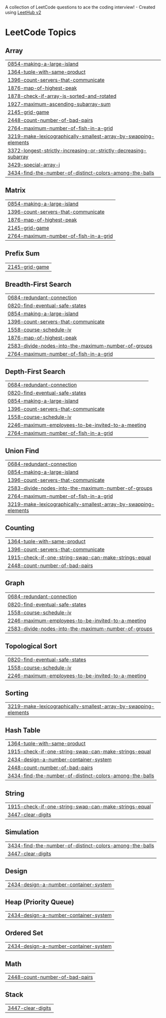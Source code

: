 A collection of LeetCode questions to ace the coding interview! - Created using [LeetHub v2](https://github.com/arunbhardwaj/LeetHub-2.0)
<!---LeetCode Topics Start-->
# LeetCode Topics
## Array
|  |
| ------- |
| [0854-making-a-large-island](https://github.com/Adisesh05/Leetcode-Solutions/tree/master/0854-making-a-large-island) |
| [1364-tuple-with-same-product](https://github.com/Adisesh05/Leetcode-Solutions/tree/master/1364-tuple-with-same-product) |
| [1396-count-servers-that-communicate](https://github.com/Adisesh05/Leetcode-Solutions/tree/master/1396-count-servers-that-communicate) |
| [1876-map-of-highest-peak](https://github.com/Adisesh05/Leetcode-Solutions/tree/master/1876-map-of-highest-peak) |
| [1878-check-if-array-is-sorted-and-rotated](https://github.com/Adisesh05/Leetcode-Solutions/tree/master/1878-check-if-array-is-sorted-and-rotated) |
| [1927-maximum-ascending-subarray-sum](https://github.com/Adisesh05/Leetcode-Solutions/tree/master/1927-maximum-ascending-subarray-sum) |
| [2145-grid-game](https://github.com/Adisesh05/Leetcode-Solutions/tree/master/2145-grid-game) |
| [2448-count-number-of-bad-pairs](https://github.com/Adisesh05/Leetcode-Solutions/tree/master/2448-count-number-of-bad-pairs) |
| [2764-maximum-number-of-fish-in-a-grid](https://github.com/Adisesh05/Leetcode-Solutions/tree/master/2764-maximum-number-of-fish-in-a-grid) |
| [3219-make-lexicographically-smallest-array-by-swapping-elements](https://github.com/Adisesh05/Leetcode-Solutions/tree/master/3219-make-lexicographically-smallest-array-by-swapping-elements) |
| [3372-longest-strictly-increasing-or-strictly-decreasing-subarray](https://github.com/Adisesh05/Leetcode-Solutions/tree/master/3372-longest-strictly-increasing-or-strictly-decreasing-subarray) |
| [3429-special-array-i](https://github.com/Adisesh05/Leetcode-Solutions/tree/master/3429-special-array-i) |
| [3434-find-the-number-of-distinct-colors-among-the-balls](https://github.com/Adisesh05/Leetcode-Solutions/tree/master/3434-find-the-number-of-distinct-colors-among-the-balls) |
## Matrix
|  |
| ------- |
| [0854-making-a-large-island](https://github.com/Adisesh05/Leetcode-Solutions/tree/master/0854-making-a-large-island) |
| [1396-count-servers-that-communicate](https://github.com/Adisesh05/Leetcode-Solutions/tree/master/1396-count-servers-that-communicate) |
| [1876-map-of-highest-peak](https://github.com/Adisesh05/Leetcode-Solutions/tree/master/1876-map-of-highest-peak) |
| [2145-grid-game](https://github.com/Adisesh05/Leetcode-Solutions/tree/master/2145-grid-game) |
| [2764-maximum-number-of-fish-in-a-grid](https://github.com/Adisesh05/Leetcode-Solutions/tree/master/2764-maximum-number-of-fish-in-a-grid) |
## Prefix Sum
|  |
| ------- |
| [2145-grid-game](https://github.com/Adisesh05/Leetcode-Solutions/tree/master/2145-grid-game) |
## Breadth-First Search
|  |
| ------- |
| [0684-redundant-connection](https://github.com/Adisesh05/Leetcode-Solutions/tree/master/0684-redundant-connection) |
| [0820-find-eventual-safe-states](https://github.com/Adisesh05/Leetcode-Solutions/tree/master/0820-find-eventual-safe-states) |
| [0854-making-a-large-island](https://github.com/Adisesh05/Leetcode-Solutions/tree/master/0854-making-a-large-island) |
| [1396-count-servers-that-communicate](https://github.com/Adisesh05/Leetcode-Solutions/tree/master/1396-count-servers-that-communicate) |
| [1558-course-schedule-iv](https://github.com/Adisesh05/Leetcode-Solutions/tree/master/1558-course-schedule-iv) |
| [1876-map-of-highest-peak](https://github.com/Adisesh05/Leetcode-Solutions/tree/master/1876-map-of-highest-peak) |
| [2583-divide-nodes-into-the-maximum-number-of-groups](https://github.com/Adisesh05/Leetcode-Solutions/tree/master/2583-divide-nodes-into-the-maximum-number-of-groups) |
| [2764-maximum-number-of-fish-in-a-grid](https://github.com/Adisesh05/Leetcode-Solutions/tree/master/2764-maximum-number-of-fish-in-a-grid) |
## Depth-First Search
|  |
| ------- |
| [0684-redundant-connection](https://github.com/Adisesh05/Leetcode-Solutions/tree/master/0684-redundant-connection) |
| [0820-find-eventual-safe-states](https://github.com/Adisesh05/Leetcode-Solutions/tree/master/0820-find-eventual-safe-states) |
| [0854-making-a-large-island](https://github.com/Adisesh05/Leetcode-Solutions/tree/master/0854-making-a-large-island) |
| [1396-count-servers-that-communicate](https://github.com/Adisesh05/Leetcode-Solutions/tree/master/1396-count-servers-that-communicate) |
| [1558-course-schedule-iv](https://github.com/Adisesh05/Leetcode-Solutions/tree/master/1558-course-schedule-iv) |
| [2246-maximum-employees-to-be-invited-to-a-meeting](https://github.com/Adisesh05/Leetcode-Solutions/tree/master/2246-maximum-employees-to-be-invited-to-a-meeting) |
| [2764-maximum-number-of-fish-in-a-grid](https://github.com/Adisesh05/Leetcode-Solutions/tree/master/2764-maximum-number-of-fish-in-a-grid) |
## Union Find
|  |
| ------- |
| [0684-redundant-connection](https://github.com/Adisesh05/Leetcode-Solutions/tree/master/0684-redundant-connection) |
| [0854-making-a-large-island](https://github.com/Adisesh05/Leetcode-Solutions/tree/master/0854-making-a-large-island) |
| [1396-count-servers-that-communicate](https://github.com/Adisesh05/Leetcode-Solutions/tree/master/1396-count-servers-that-communicate) |
| [2583-divide-nodes-into-the-maximum-number-of-groups](https://github.com/Adisesh05/Leetcode-Solutions/tree/master/2583-divide-nodes-into-the-maximum-number-of-groups) |
| [2764-maximum-number-of-fish-in-a-grid](https://github.com/Adisesh05/Leetcode-Solutions/tree/master/2764-maximum-number-of-fish-in-a-grid) |
| [3219-make-lexicographically-smallest-array-by-swapping-elements](https://github.com/Adisesh05/Leetcode-Solutions/tree/master/3219-make-lexicographically-smallest-array-by-swapping-elements) |
## Counting
|  |
| ------- |
| [1364-tuple-with-same-product](https://github.com/Adisesh05/Leetcode-Solutions/tree/master/1364-tuple-with-same-product) |
| [1396-count-servers-that-communicate](https://github.com/Adisesh05/Leetcode-Solutions/tree/master/1396-count-servers-that-communicate) |
| [1915-check-if-one-string-swap-can-make-strings-equal](https://github.com/Adisesh05/Leetcode-Solutions/tree/master/1915-check-if-one-string-swap-can-make-strings-equal) |
| [2448-count-number-of-bad-pairs](https://github.com/Adisesh05/Leetcode-Solutions/tree/master/2448-count-number-of-bad-pairs) |
## Graph
|  |
| ------- |
| [0684-redundant-connection](https://github.com/Adisesh05/Leetcode-Solutions/tree/master/0684-redundant-connection) |
| [0820-find-eventual-safe-states](https://github.com/Adisesh05/Leetcode-Solutions/tree/master/0820-find-eventual-safe-states) |
| [1558-course-schedule-iv](https://github.com/Adisesh05/Leetcode-Solutions/tree/master/1558-course-schedule-iv) |
| [2246-maximum-employees-to-be-invited-to-a-meeting](https://github.com/Adisesh05/Leetcode-Solutions/tree/master/2246-maximum-employees-to-be-invited-to-a-meeting) |
| [2583-divide-nodes-into-the-maximum-number-of-groups](https://github.com/Adisesh05/Leetcode-Solutions/tree/master/2583-divide-nodes-into-the-maximum-number-of-groups) |
## Topological Sort
|  |
| ------- |
| [0820-find-eventual-safe-states](https://github.com/Adisesh05/Leetcode-Solutions/tree/master/0820-find-eventual-safe-states) |
| [1558-course-schedule-iv](https://github.com/Adisesh05/Leetcode-Solutions/tree/master/1558-course-schedule-iv) |
| [2246-maximum-employees-to-be-invited-to-a-meeting](https://github.com/Adisesh05/Leetcode-Solutions/tree/master/2246-maximum-employees-to-be-invited-to-a-meeting) |
## Sorting
|  |
| ------- |
| [3219-make-lexicographically-smallest-array-by-swapping-elements](https://github.com/Adisesh05/Leetcode-Solutions/tree/master/3219-make-lexicographically-smallest-array-by-swapping-elements) |
## Hash Table
|  |
| ------- |
| [1364-tuple-with-same-product](https://github.com/Adisesh05/Leetcode-Solutions/tree/master/1364-tuple-with-same-product) |
| [1915-check-if-one-string-swap-can-make-strings-equal](https://github.com/Adisesh05/Leetcode-Solutions/tree/master/1915-check-if-one-string-swap-can-make-strings-equal) |
| [2434-design-a-number-container-system](https://github.com/Adisesh05/Leetcode-Solutions/tree/master/2434-design-a-number-container-system) |
| [2448-count-number-of-bad-pairs](https://github.com/Adisesh05/Leetcode-Solutions/tree/master/2448-count-number-of-bad-pairs) |
| [3434-find-the-number-of-distinct-colors-among-the-balls](https://github.com/Adisesh05/Leetcode-Solutions/tree/master/3434-find-the-number-of-distinct-colors-among-the-balls) |
## String
|  |
| ------- |
| [1915-check-if-one-string-swap-can-make-strings-equal](https://github.com/Adisesh05/Leetcode-Solutions/tree/master/1915-check-if-one-string-swap-can-make-strings-equal) |
| [3447-clear-digits](https://github.com/Adisesh05/Leetcode-Solutions/tree/master/3447-clear-digits) |
## Simulation
|  |
| ------- |
| [3434-find-the-number-of-distinct-colors-among-the-balls](https://github.com/Adisesh05/Leetcode-Solutions/tree/master/3434-find-the-number-of-distinct-colors-among-the-balls) |
| [3447-clear-digits](https://github.com/Adisesh05/Leetcode-Solutions/tree/master/3447-clear-digits) |
## Design
|  |
| ------- |
| [2434-design-a-number-container-system](https://github.com/Adisesh05/Leetcode-Solutions/tree/master/2434-design-a-number-container-system) |
## Heap (Priority Queue)
|  |
| ------- |
| [2434-design-a-number-container-system](https://github.com/Adisesh05/Leetcode-Solutions/tree/master/2434-design-a-number-container-system) |
## Ordered Set
|  |
| ------- |
| [2434-design-a-number-container-system](https://github.com/Adisesh05/Leetcode-Solutions/tree/master/2434-design-a-number-container-system) |
## Math
|  |
| ------- |
| [2448-count-number-of-bad-pairs](https://github.com/Adisesh05/Leetcode-Solutions/tree/master/2448-count-number-of-bad-pairs) |
## Stack
|  |
| ------- |
| [3447-clear-digits](https://github.com/Adisesh05/Leetcode-Solutions/tree/master/3447-clear-digits) |
<!---LeetCode Topics End-->